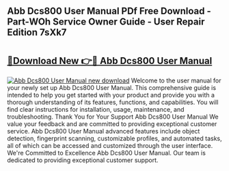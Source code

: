 ## Abb Dcs800 User Manual PDf Free Download - Part-WOh Service Owner Guide - User Repair Edition 7sXk7

# <h2><a href="http://bc12415.oget.top/?id=Abb+Dcs800+User+Manual">🔗Download New 👉🔴 Abb Dcs800 User Manual</a></h2>

[![Abb Dcs800 User Manual new download](https://i.imgur.com/5g1atiW.png)](http://bc12415.oget.top/?id=Abb+Dcs800+User+Manual)
Welcome to the user manual for your newly set up Abb Dcs800 User Manual. This comprehensive guide is intended to help you get started with your product and provide you with a thorough understanding of its features, functions, and capabilities. You will find clear instructions for installation, usage, maintenance, and troubleshooting. Thank You for Your Support Abb Dcs800 User Manual We value your feedback and are committed to providing exceptional customer service. Abb Dcs800 User Manual advanced features include object detection, fingerprint scanning, customizable profiles, and automated tasks, all of which can be accessed and customized through the user interface. We're Committed to Excellence Abb Dcs800 User Manual. Our team is dedicated to providing exceptional customer support.
